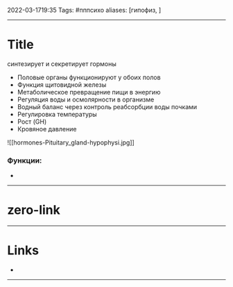 2022-03-1719:35
Tags: #пппсихо
aliases: [гипофиз, ] 

---
# Title
синтезирует и секретирует гормоны
- Половые органы функционируют у обоих полов
- Функция щитовидной железы
- Метаболическое превращение пищи в энергию
- Регуляция воды и осмолярности в организме
- Водный баланс через контроль реабсорбции воды почками  
- Регулировка температуры
- Рост (GH)  
- Кровяное давление

![[hormones-Pituitary_gland-hypophysi.jpg]]

### Функции:
- 

---
# zero-link

---
# Links
- 


---